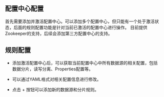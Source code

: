  
## 配置中心配置

首先需要添加并激活配置中心。可以添加多个配置中心，但只能有一个处于激活状态，后面的规则配置功能是针对当前已激活的配置中心进行操作。
目前提供Zookeeper的支持，后续会添加第三方配置中心的支持。

## 规则配置

+ 添加激活配置中心后，可以获取当前配置中心中所有数据源的相关配置，包括数据分片，读写分离、Properties配置等。

+ 可以通过YAML格式对相关配置信息进行修改。

+ 点击 + 按钮可以添加新的数据源和分片规则。